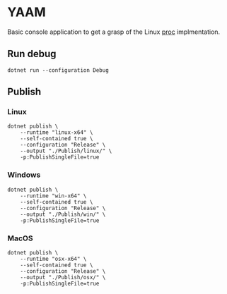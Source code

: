 # YAAM

Basic console application to get a grasp of the Linux [proc](https://man7.org/linux/man-pages/man5/proc.5.html) implmentation.

## Run debug

```console
dotnet run --configuration Debug
```

## Publish

### Linux

```console
dotnet publish \
    --runtime "linux-x64" \
    --self-contained true \
    --configuration "Release" \
    --output "./Publish/linux/" \
    -p:PublishSingleFile=true
```

### Windows

```console
dotnet publish \
    --runtime "win-x64" \
    --self-contained true \
    --configuration "Release" \
    --output "./Publish/win/" \
    -p:PublishSingleFile=true
```

### MacOS

```console
dotnet publish \
    --runtime "osx-x64" \
    --self-contained true \
    --configuration "Release" \
    --output "./Publish/osx/" \
    -p:PublishSingleFile=true
```